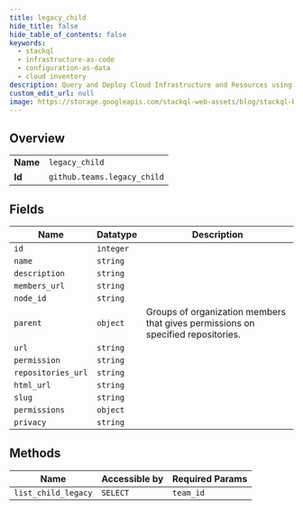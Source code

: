 ```yaml
---
title: legacy_child
hide_title: false
hide_table_of_contents: false
keywords:
  - stackql
  - infrastructure-as-code
  - configuration-as-data
  - cloud inventory
description: Query and Deploy Cloud Infrastructure and Resources using SQL
custom_edit_url: null
image: https://storage.googleapis.com/stackql-web-assets/blog/stackql-blog-post-featured-image.png
---
```

  
    

## Overview
<table><tbody>
<tr><td><b>Name</b></td><td><code>legacy_child</code></td></tr>
<tr><td><b>Id</b></td><td><code>github.teams.legacy_child</code></td></tr>
</tbody></table>

## Fields
| Name | Datatype | Description |
| ---- | -------- | ----------- |
| `id` | `integer` |  |
| `name` | `string` |  |
| `description` | `string` |  |
| `members_url` | `string` |  |
| `node_id` | `string` |  |
| `parent` | `object` | Groups of organization members that gives permissions on specified repositories. |
| `url` | `string` |  |
| `permission` | `string` |  |
| `repositories_url` | `string` |  |
| `html_url` | `string` |  |
| `slug` | `string` |  |
| `permissions` | `object` |  |
| `privacy` | `string` |  |
## Methods
| Name | Accessible by | Required Params |
| ---- | ------------- | --------------- |
| `list_child_legacy` | `SELECT` | `team_id` |
